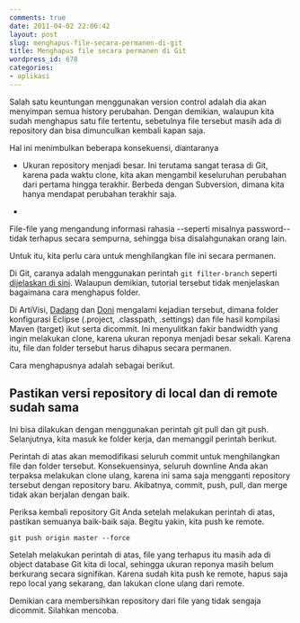 ```yaml
---
comments: true
date: 2011-04-02 22:06:42
layout: post
slug: menghapus-file-secara-permanen-di-git
title: Menghapus file secara permanen di Git
wordpress_id: 678
categories:
- aplikasi
---
```


Salah satu keuntungan menggunakan version control adalah dia akan menyimpan semua history perubahan. Dengan demikian, walaupun kita sudah menghapus satu file tertentu, sebetulnya file tersebut masih ada di repository dan bisa dimunculkan kembali kapan saja. 

Hal ini menimbulkan beberapa konsekuensi, diantaranya



	
  * Ukuran repository menjadi besar. Ini terutama sangat terasa di Git, karena pada waktu clone, kita akan mengambil keseluruhan perubahan dari pertama hingga terakhir. Berbeda dengan Subversion, dimana kita hanya mendapat perubahan terakhir saja. 

	
  * 
File-file yang mengandung informasi rahasia --seperti misalnya password-- tidak terhapus secara sempurna, sehingga bisa disalahgunakan orang lain. 




Untuk itu, kita perlu cara untuk menghilangkan file ini secara permanen. 


Di Git, caranya adalah menggunakan perintah `git filter-branch` seperti [dijelaskan di sini](http://help.github.com/removing-sensitive-data/). Walaupun demikian, tutorial tersebut tidak menjelaskan bagaimana cara menghapus folder. 

Di ArtiVisi, [Dadang](https://github.com/dadang) dan [Doni](https://github.com/donraakan) mengalami kejadian tersebut, dimana folder konfigurasi Eclipse (.project, .classpath, .settings) dan file hasil kompilasi Maven (target) ikut serta dicommit. Ini menyulitkan fakir bandwidth yang ingin melakukan clone, karena ukuran reponya menjadi besar sekali. Karena itu, file dan folder tersebut harus dihapus secara permanen. 

Cara menghapusnya adalah sebagai berikut. 



## Pastikan versi repository di local dan di remote sudah sama


Ini bisa dilakukan dengan menggunakan perintah git pull dan git push. Selanjutnya, kita masuk ke folder kerja, dan memanggil perintah berikut. 



Perintah di atas akan memodifikasi seluruh commit untuk menghilangkan file dan folder tersebut. Konsekuensinya, seluruh downline Anda akan terpaksa melakukan clone ulang, karena ini sama saja mengganti repository tersebut dengan repository baru. Akibatnya, commit, push, pull, dan merge tidak akan berjalan dengan baik. 

Periksa kembali repository Git Anda setelah melakukan perintah di atas, pastikan semuanya baik-baik saja. 
Begitu yakin, kita push ke remote. 

`
git push origin master --force
`

Setelah melakukan perintah di atas, file yang terhapus itu masih ada di object database Git kita di local, sehingga ukuran reponya masih belum berkurang secara signifikan. 
Karena sudah kita push ke remote, hapus saja repo local yang sekarang, dan lakukan clone ulang dari remote. 

Demikian cara membersihkan repository dari file yang tidak sengaja dicommit. Silahkan mencoba. 


